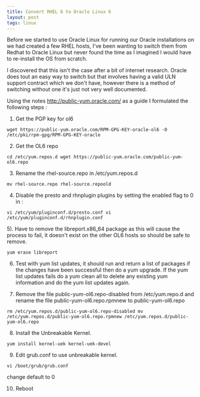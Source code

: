 ```yaml
---
title: Convert RHEL 6 to Oracle Linux 6
layout: post
tags: linux
---
```


Before we started to use Oracle Linux for running our Oracle installations on we had created a few RHEL hosts, I've been wanting to switch them from Redhat to Oracle Linux but never found the time as I imagined I would have to re-install the OS from scratch.

I discovered that this isn't the case after a bit of internet research. Oracle does tout an easy way to switch but that involves having a valid ULN support contract which we don't have, however there is a method of switching without one it's just not very well documented.

Using the notes http://public-yum.oracle.com/ as a guide I formulated the following steps :

1) Get the PGP key for ol6

`wget https://public-yum.oracle.com/RPM-GPG-KEY-oracle-ol6 -O /etc/pki/rpm-gpg/RPM-GPG-KEY-oracle`

2) Get the OL6 repo

`cd /etc/yum.repos.d
wget https://public-yum.oracle.com/public-yum-ol6.repo`

3) Rename the rhel-source.repo in /etc/yum.repos.d

`mv rhel-source.repo rhel-source.repoold`

4) Disable the presto and rhnplugin plugins by setting the enabled flag to 0 in :

`vi /etc/yum/pluginconf.d/presto.conf
vi /etc/yum/pluginconf.d/rhnplugin.conf`

5). Have to remove the libreport.x86_64 package as this will cause the process to fail, it doesn't exist on the other  OL6 hosts so should be safe to remove.

`yum erase libreport`

6) Test with yum list updates, it should run and return a list of packages if the changes have been successful then do a yum upgrade. If the yum list updates fails do a yum clean all to delete any existing yum information and do the yum list updates again.

7) Remove the file public-yum-ol6.repo-disabled from /etc/yum.repo.d and rename the file public-yum-ol6.repo.rpmnew to public-yum-ol6.repo

`rm /etc/yum.repos.d/public-yum-ol6.repo-disabled
mv /etc/yum.repos.d/public-yum-ol6.repo.rpmnew /etc/yum.repos.d/public-yum-ol6.repo`

8) Install the Unbreakable Kernel.

`yum install kernel-uek kernel-uek-devel`

9) Edit grub.conf to use unbreakable kernel.

`vi /boot/grub/grub.conf`

change default to 0

10) Reboot